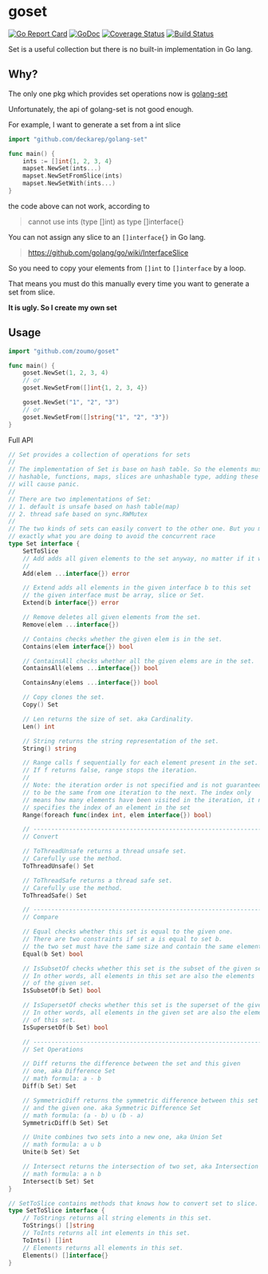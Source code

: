 # goset
[![Go Report Card](https://goreportcard.com/badge/github.com/zoumo/goset)](https://goreportcard.com/report/github.com/zoumo/goset)
[![GoDoc](https://img.shields.io/badge/godoc-reference-blue.svg?style=flat-square)](https://godoc.org/github.com/zoumo/goset)
[![Coverage Status](https://coveralls.io/repos/github/zoumo/goset/badge.svg?branch=master)](https://coveralls.io/github/zoumo/goset?branch=master)
[![Build Status](https://travis-ci.org/zoumo/goset.svg?branch=master)](https://travis-ci.org/zoumo/goset)


Set is a useful collection but there is no built-in implementation in Go lang.

## Why?

The only one pkg which provides set operations now is [golang-set](https://github.com/deckarep/golang-set)

Unfortunately, the api of golang-set is not good enough.

For example, I want to generate a set from a int slice

```go
import "github.com/deckarep/golang-set"

func main() {
	ints := []int{1, 2, 3, 4}
	mapset.NewSet(ints...)
	mapset.NewSetFromSlice(ints)
	mapset.NewSetWith(ints...)
}
```

the code above can not work, according to

>    cannot use ints (type []int) as type []interface{}

You can not assign any slice to an `[]interface{}`  in Go lang.

>   https://github.com/golang/go/wiki/InterfaceSlice

So you need to copy your elements from `[]int` to `[]interface` by a loop.

That means you must do this manually every time you want to generate a set from slice.

**It is ugly. So I create my own set**

## Usage

```go
import "github.com/zoumo/goset"

func main() {
	goset.NewSet(1, 2, 3, 4)
	// or
	goset.NewSetFrom([]int{1, 2, 3, 4})

	goset.NewSet("1", "2", "3")
	// or
	goset.NewSetFrom([]string{"1", "2", "3"})
}
```

Full API

```go
// Set provides a collection of operations for sets
//
// The implementation of Set is base on hash table. So the elements must be
// hashable, functions, maps, slices are unhashable type, adding these elements
// will cause panic.
//
// There are two implementations of Set:
// 1. default is unsafe based on hash table(map)
// 2. thread safe based on sync.RWMutex
//
// The two kinds of sets can easily convert to the other one. But you must know
// exactly what you are doing to avoid the concurrent race
type Set interface {
	SetToSlice
	// Add adds all given elements to the set anyway, no matter if it whether already exists.
	//
	Add(elem ...interface{}) error

	// Extend adds all elements in the given interface b to this set
	// the given interface must be array, slice or Set.
	Extend(b interface{}) error

	// Remove deletes all given elements from the set.
	Remove(elem ...interface{})

	// Contains checks whether the given elem is in the set.
	Contains(elem interface{}) bool

	// ContainsAll checks whether all the given elems are in the set.
	ContainsAll(elems ...interface{}) bool

	ContainsAny(elems ...interface{}) bool

	// Copy clones the set.
	Copy() Set

	// Len returns the size of set. aka Cardinality.
	Len() int

	// String returns the string representation of the set.
	String() string

	// Range calls f sequentially for each element present in the set.
	// If f returns false, range stops the iteration.
	//
	// Note: the iteration order is not specified and is not guaranteed
	// to be the same from one iteration to the next. The index only
	// means how many elements have been visited in the iteration, it not
	// specifies the index of an element in the set
	Range(foreach func(index int, elem interface{}) bool)

	// ---------------------------------------------------------------------
	// Convert

	// ToThreadUnsafe returns a thread unsafe set.
	// Carefully use the method.
	ToThreadUnsafe() Set

	// ToThreadSafe returns a thread safe set.
	// Carefully use the method.
	ToThreadSafe() Set

	// ---------------------------------------------------------------------
	// Compare

	// Equal checks whether this set is equal to the given one.
	// There are two constraints if set a is equal to set b.
	// the two set must have the same size and contain the same elements.
	Equal(b Set) bool

	// IsSubsetOf checks whether this set is the subset of the given set
	// In other words, all elements in this set are also the elements
	// of the given set.
	IsSubsetOf(b Set) bool

	// IsSupersetOf checks whether this set is the superset of the given set
	// In other words, all elements in the given set are also the elements
	// of this set.
	IsSupersetOf(b Set) bool

	// ---------------------------------------------------------------------
	// Set Operations

	// Diff returns the difference between the set and this given
	// one, aka Difference Set
	// math formula: a - b
	Diff(b Set) Set

	// SymmetricDiff returns the symmetric difference between this set
	// and the given one. aka Symmetric Difference Set
	// math formula: (a - b) ∪ (b - a)
	SymmetricDiff(b Set) Set

	// Unite combines two sets into a new one, aka Union Set
	// math formula: a ∪ b
	Unite(b Set) Set

	// Intersect returns the intersection of two set, aka Intersection Set
	// math formula: a ∩ b
	Intersect(b Set) Set
}

// SetToSlice contains methods that knows how to convert set to slice.
type SetToSlice interface {
	// ToStrings returns all string elements in this set.
	ToStrings() []string
	// ToInts returns all int elements in this set.
	ToInts() []int
	// Elements returns all elements in this set.
	Elements() []interface{}
}
```


